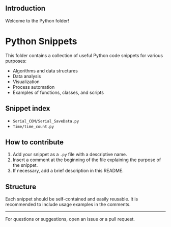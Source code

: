 ## Introduction

Welcome to the Python folder!

# Python Snippets

This folder contains a collection of useful Python code snippets for various purposes:

- Algorithms and data structures
- Data analysis
- Visualization
- Process automation
- Examples of functions, classes, and scripts

<!-- snippet-index:start -->
## Snippet index

- `Serial_COM/Serial_SaveData.py`
- `Time/time_count.py`
<!-- snippet-index:end -->

## How to contribute

1. Add your snippet as a `.py` file with a descriptive name.
2. Insert a comment at the beginning of the file explaining the purpose of the snippet.
3. If necessary, add a brief description in this README.

## Structure

Each snippet should be self-contained and easily reusable. It is recommended to include usage examples in the comments.

---

For questions or suggestions, open an issue or a pull request.
